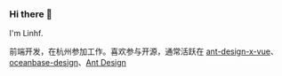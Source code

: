 ### Hi there 👋

I'm Linhf.

前端开发，在杭州参加工作。喜欢参与开源，通常活跃在 [ant-design-x-vue](https://github.com/wzc520pyfm/ant-design-x-vue)、[oceanbase-design](https://github.com/oceanbase/oceanbase-design)、[Ant Design](https://github.com/ant-design)
